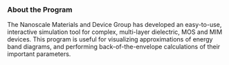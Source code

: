 ### About the Program

The Nanoscale Materials and Device Group has developed an easy-to-use, interactive simulation tool for complex, multi-layer dielectric, MOS and MIM devices. This program is useful for visualizing approximations of energy band diagrams, and performing back-of-the-envelope calculations of their important parameters.
